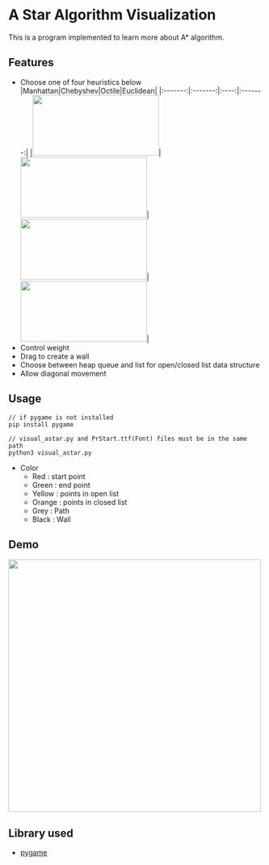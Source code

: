 # **A Star Algorithm Visualization**
This is a program implemented to learn more about A* algorithm.

## Features
  * Choose one of four heuristics below  
    |Manhattan|Chebyshev|Octile|Euclidean|
    |:-------:|:-------:|:----:|:-------:|
    |<img src="https://user-images.githubusercontent.com/48203569/100442237-0688ab80-30eb-11eb-8159-ddaddccaab13.png" height="120" width="250">|<img src="https://user-images.githubusercontent.com/48203569/100442242-07214200-30eb-11eb-8490-97e1d073b24e.png" height="120" width="250">|<img src="https://user-images.githubusercontent.com/48203569/100442249-07b9d880-30eb-11eb-9e47-f317d065d9a7.png" height="120" width="250">|<img src="https://user-images.githubusercontent.com/48203569/100442244-07214200-30eb-11eb-81b2-160d02ef6484.png" height="120" width="250">|
  * Control weight
  * Drag to create a wall
  * Choose between heap queue and list for open/closed list data structure
  * Allow diagonal movement

## Usage
  ```  
  // if pygame is not installed
  pip install pygame
  
  // visual_astar.py and PrStart.ttf(Font) files must be in the same path
  python3 visual_astar.py
  ```
  
  * Color  
    * Red : start point
    * Green : end point
    * Yellow : points in open list
    * Orange : points in closed list
    * Grey : Path
    * Black : Wall

## Demo
  <img src="https://user-images.githubusercontent.com/48203569/100443725-94659600-30ed-11eb-996a-effe05e8c2f1.gif" height="500" width="500">

## Library used
  * [pygame](https://www.pygame.org/news)
